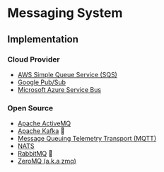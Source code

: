 # Messaging System

## Implementation

### Cloud Provider

- [AWS Simple Queue Service (SQS)](/aws/services/sqs.md)
- [Google Pub/Sub](https://cloud.google.com/pubsub)
- [Microsoft Azure Service Bus](/azure/services/service-bus.md)

### Open Source

- [Apache ActiveMQ](/apache/activemq.md)
- [Apache Kafka](/apache/kafka.md) 🌟
- [Message Queuing Telemetry Transport (MQTT)](/mqtt.md)
- [NATS](/nats.md)
- [RabbitMQ](/rabbitmq/README.md) 🌟
- [ZeroMQ (a.k.a zmq)](/zeromq.md)
